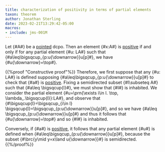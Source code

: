```yaml
---
title: characterization of positivity in terms of partial elements
taxon: theorem
author: Jonathan Sterling
date: 2023-02-21T13:29:42-05:00
macros:
- include: jms-001M
---
```


Let {#A#} be a [pointed](jms-001S) dcpo. Then an element {#x:A#} is [positive](jms-001M) if and only if for any partial element {#u: LA#} such that {#a\leq\bigsqcup_{p:u{\downarrow}}u[p]#}, we have {#u{\downarrow}=\top#}.

{{%proof "Constructive proof"%}}
Therefore, we first suppose that any {#u: LA#} is defined supposing {#a\leq\bigsqcup_{p:u{\downarrow}}u[p]#} to check that {#a#} is [positive](jms-001M). Fixing a semidirected subset {#I\subseteq A#} such that {#a\leq \bigsqcup{I}#}, we must show that {#I#} is inhabited.
We consider the partial element {#u=\prn{\exists i\in I. \top, \lambda\_.\bigsqcup{I}}:LA#}, and observe that {#\bigsqcup{I}=\bigsqcup_{i\in I} \bigsqcup{I}=\bigsqcup_{p:u{\downarrow}}u[p]#}, and so we have {#a\leq \bigsqcup_{p:u{\downarrow}}u[p]#} and thus it follows that {#u{\downarrow}=\top#} and so {#I#} is inhabited.

Conversely, if {#a#} is [positive](jms-001M), it follows that any partial element {#u#} is defined when {#a\leq\bigsqcup_{p:u{\downarrow}}u[p]#}, because the subset {#\brc{y\mid y=x\land u{\downarrow}}#} is semidirected.
{{%/proof%}}
